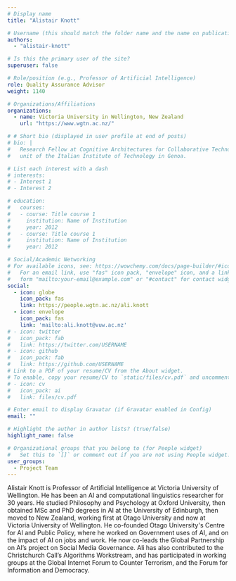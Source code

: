 ```yaml
---
# Display name
title: "Alistair Knott"

# Username (this should match the folder name and the name on publications)
authors:
  - "alistair-knott"

# Is this the primary user of the site?
superuser: false

# Role/position (e.g., Professor of Artificial Intelligence)
role: Quality Assurance Advisor
weight: 1140

# Organizations/Affiliations
organizations:
  - name: Victoria University in Wellington, New Zealand
    url: "https://www.wgtn.ac.nz/"

# # Short bio (displayed in user profile at end of posts)
# bio: |
#   Research Fellow at Cognitive Architectures for Collaborative Technologies
#   unit of the Italian Institute of Technology in Genoa.

# List each interest with a dash
# interests:
# - Interest 1
# - Interest 2

# education:
#   courses:
#   - course: Title course 1
#     institution: Name of Institution
#     year: 2012
#   - course: Title course 1
#     institution: Name of Institution
#     year: 2012

# Social/Academic Networking
# For available icons, see: https://wowchemy.com/docs/page-builder/#icons
#   For an email link, use "fas" icon pack, "envelope" icon, and a link in the
#   form "mailto:your-email@example.com" or "#contact" for contact widget.
social:
  - icon: globe
    icon_pack: fas
    link: https://people.wgtn.ac.nz/ali.knott
  - icon: envelope
    icon_pack: fas
    link: 'mailto:ali.knott@vuw.ac.nz'
# - icon: twitter
#   icon_pack: fab
#   link: https://twitter.com/USERNAME
# - icon: github
#   icon_pack: fab
#   link: https://github.com/USERNAME
# Link to a PDF of your resume/CV from the About widget.
# To enable, copy your resume/CV to `static/files/cv.pdf` and uncomment the lines below.
# - icon: cv
#   icon_pack: ai
#   link: files/cv.pdf

# Enter email to display Gravatar (if Gravatar enabled in Config)
email: ""

# Highlight the author in author lists? (true/false)
highlight_name: false

# Organizational groups that you belong to (for People widget)
#   Set this to `[]` or comment out if you are not using People widget.
user_groups:
  - Project Team
---
```


Alistair Knott is Professor of Artificial Intelligence at Victoria University of Wellington. He has been an AI and
computational linguistics researcher for 30 years. He studied Philosophy and Psychology at Oxford University, then
obtained MSc and PhD degrees in AI at the University of Edinburgh, then moved to New Zealand, working first at Otago
University and now at Victoria University of Wellington. He co-founded Otago University's Centre for AI and Public
Policy, where he worked on Government uses of AI, and on the impact of AI on jobs and work. He now co-leads the Global
Partnership on AI’s project on Social Media Governance. Ali has also contributed to the Christchurch Call’s Algorithms
Workstream, and has participated in working groups at the Global Internet Forum to Counter Terrorism, and the Forum for
Information and Democracy. 
